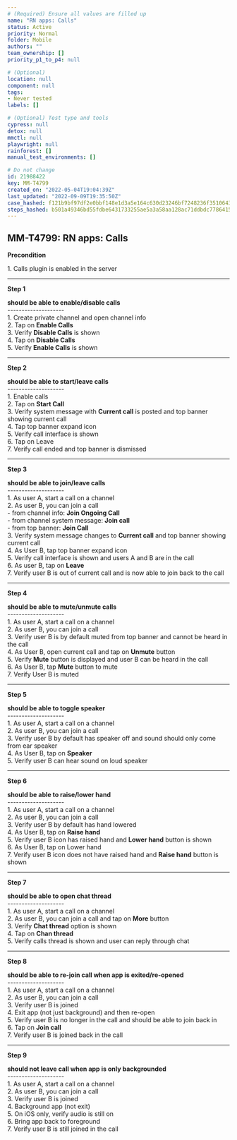 ```yaml
---
# (Required) Ensure all values are filled up
name: "RN apps: Calls"
status: Active
priority: Normal
folder: Mobile
authors: ""
team_ownership: []
priority_p1_to_p4: null

# (Optional)
location: null
component: null
tags: 
- Never tested
labels: []

# (Optional) Test type and tools
cypress: null
detox: null
mmctl: null
playwright: null
rainforest: []
manual_test_environments: []

# Do not change
id: 21988422
key: MM-T4799
created_on: "2022-05-04T19:04:39Z"
last_updated: "2022-09-09T19:35:50Z"
case_hashed: f121b9bf97df2e0bbf148e1d3a5e164c630d23246bf7248236f3510643665785d3d2849ef3aa3b956a3eb3387592d5d5
steps_hashed: b501a49346bd55fdbe6431733255ae5a3a58aa128ac71ddbdc77864156612a392518aac6630f5711829d322ad4a07a1f
---
```


<!-- (Auto-generated) Based on frontmatter's "key" and "name" -->

## MM-T4799: RN apps: Calls

**Precondition**

1\. Calls plugin is enabled in the server

---

**Step 1**

**should be able to enable/disable calls**\
\--------------------\
1\. Create private channel and open channel info\
2\. Tap on **Enable Calls**\
3\. Verify **Disable Calls** is shown\
4\. Tap on **Disable Calls**\
5\. Verify **Enable Calls** is shown

---

**Step 2**

**should be able to start/leave calls**\
\--------------------\
1\. Enable calls\
2\. Tap on **Start Call**\
3\. Verify system message with **Current call** is posted and top banner showing current call\
4\. Tap top banner expand icon\
5\. Verify call interface is shown\
6\. Tap on Leave\
7\. Verify call ended and top banner is dismissed

---

**Step 3**

**should be able to join/leave calls**\
\--------------------\
1\. As user A, start a call on a channel\
2\. As user B, you can join a call\
\- from channel info: **Join Ongoing Call**\
\- from channel system message: **Join call**\
\- from top banner: **Join Call**\
3\. Verify system message changes to **Current call** and top banner showing current call\
4\. As User B, tap top banner expand icon\
5\. Verify call interface is shown and users A and B are in the call\
6\. As user B, tap on **Leave**\
7\. Verify user B is out of current call and is now able to join back to the call

---

**Step 4**

**should be able to mute/unmute calls**\
\--------------------\
1\. As user A, start a call on a channel\
2\. As user B, you can join a call\
3\. Verify user B is by default muted from top banner and cannot be heard in the call\
4\. As User B, open current call and tap on **Unmute** button\
5\. Verify **Mute** button is displayed and user B can be heard in the call\
6\. As User B, tap **Mute** button to mute\
7\. Verify User B is muted

---

**Step 5**

**should be able to toggle speaker**\
\--------------------\
1\. As user A, start a call on a channel\
2\. As user B, you can join a call\
3\. Verify user B by default has speaker off and sound should only come from ear speaker\
4\. As User B, tap on **Speaker**\
5\. Verify user B can hear sound on loud speaker

---

**Step 6**

**should be able to raise/lower hand**\
\--------------------\
1\. As user A, start a call on a channel\
2\. As user B, you can join a call\
3\. Verify user B by default has hand lowered\
4\. As User B, tap on **Raise hand**\
5\. Verify user B icon has raised hand and **Lower hand** button is shown\
6\. As User B, tap on Lower hand\
7\. Verify user B icon does not have raised hand and **Raise hand** button is shown

---

**Step 7**

**should be able to open chat thread**\
\--------------------\
1\. As user A, start a call on a channel\
2\. As user B, you can join a call and tap on **More** button\
3\. Verify **Chat thread** option is shown\
4\. Tap on **Chan thread**\
5\. Verify calls thread is shown and user can reply through chat

---

**Step 8**

**should be able to re-join call when app is exited/re-opened**\
\--------------------\
1\. As user A, start a call on a channel\
2\. As user B, you can join a call\
3\. Verify user B is joined\
4\. Exit app (not just background) and then re-open\
5\. Verify user B is no longer in the call and should be able to join back in\
6\. Tap on **Join call**\
7\. Verify user B is joined back in the call

---

**Step 9**

**should not leave call when app is only backgrounded**\
\--------------------\
1\. As user A, start a call on a channel\
2\. As user B, you can join a call\
3\. Verify user B is joined\
4\. Background app (not exit)\
5\. On iOS only, verify audio is still on\
6\. Bring app back to foreground\
7\. Verify user B is still joined in the call
